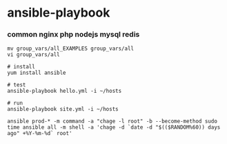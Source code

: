 # ansible-playbook

### common nginx php nodejs mysql redis

```
mv group_vars/all_EXAMPLES group_vars/all
vi group_vars/all
```
```
# install
yum install ansible

# test
ansible-playbook hello.yml -i ~/hosts

# run
ansible-playbook site.yml -i ~/hosts

```
```
ansible prod-* -m command -a "chage -l root" -b --become-method sudo
time ansible all -m shell -a 'chage -d `date -d "$(($RANDOM%60)) days ago" +%Y-%m-%d` root'
```
